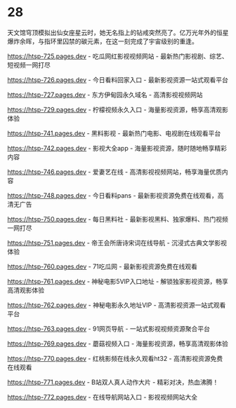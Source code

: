 # 28
天文馆穹顶模拟出仙女座星云时，她无名指上的钻戒突然亮了。亿万光年外的恒星爆炸余晖，与指环里囚禁的碳元素，在这一刻完成了宇宙级别的重逢。

https://htsp-725.pages.dev - 吃瓜网红影视视频网站 - 最新热门影视剧、综艺、短视频一网打尽

https://htsp-726.pages.dev - 今日看料回家入口 - 最新影视资源一站式观看平台

https://htsp-727.pages.dev - 东方伊甸园永久域名 - 高清影视视频网站

https://htsp-729.pages.dev - 柠檬视频永久入口 - 海量影视资源，畅享高清观影体验

https://htsp-741.pages.dev - 黑料影视 - 最新热门电影、电视剧在线观看平台

https://htsp-742.pages.dev - 影视大全app - 海量影视资源，随时随地畅享精彩内容

https://htsp-746.pages.dev - 爱妻艺在线 - 高清影视视频网站，畅享海量优质内容

https://htsp-748.pages.dev - 今日看料pans - 最新影视资源免费在线观看，高清无广告

https://htsp-750.pages.dev - 每日黑料社 - 最新影视黑料、独家爆料、热门视频一网打尽

https://htsp-751.pages.dev - 帝王会所唐诗宋词在线导航 - 沉浸式古典文学影视体验

https://htsp-760.pages.dev - 71吃瓜网 - 最新影视资源免费在线观看

https://htsp-761.pages.dev - 神秘电影5VIP入口地址 - 解锁独家影视资源，畅享高清观影体验

https://htsp-762.pages.dev - 神秘电影永久地址VIP - 高清影视资源一站式观看平台

https://htsp-763.pages.dev - 91网页导航 - 一站式影视视频资源聚合平台

https://htsp-769.pages.dev - 蘑菇视频入口 - 海量影视资源，畅享高清观影体验

https://htsp-770.pages.dev - 红桃影频在线永久观看ht32 - 高清影视资源免费在线观看

https://htsp-771.pages.dev - B站双人真人动作大片 - 精彩对决，热血沸腾！

https://htsp-772.pages.dev - 在线导航网站入口 - 影视视频网站大全
